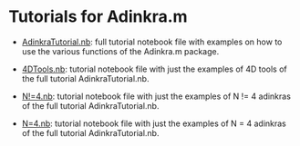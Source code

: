 # Tutorials for Adinkra.m

* [AdinkraTutorial.nb](https://raw.githubusercontent.com/HEPTHools/Adinkra/master/AdinkraTutorial.nb): full tutorial notebook file with examples on how to use the various functions of the Adinkra.m package.

* [4DTools.nb](https://raw.githubusercontent.com/HEPTHools/Adinkra/master/Examples/4DTools.nb): tutorial notebook file with just the examples of 4D tools of the full tutorial AdinkraTutorial.nb.

* [N!=4.nb](https://raw.githubusercontent.com/HEPTHools/Adinkra/master/Examples/N!=4.nb): tutorial notebook file with just the examples of N != 4 adinkras of the full tutorial AdinkraTutorial.nb.

* [N=4.nb](https://raw.githubusercontent.com/HEPTHools/Adinkra/master/Examples/N=4.nb): tutorial notebook file with just the examples of N = 4 adinkras of the full tutorial AdinkraTutorial.nb.
